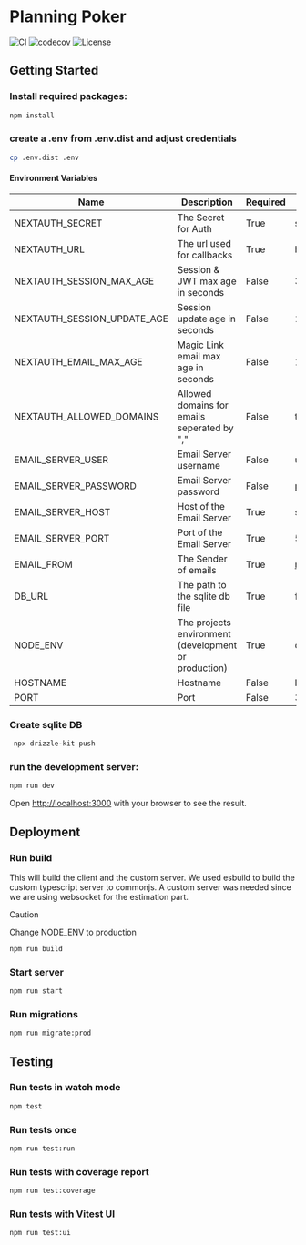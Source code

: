 # Planning Poker

![CI](https://github.com/philipphermes/planning-poker/actions/workflows/ci.yml/badge.svg)
[![codecov](https://codecov.io/gh/philipphermes/planning-poker/graph/badge.svg?token=0ZFACR5SCX)](https://codecov.io/gh/philipphermes/planning-poker)
![License](https://img.shields.io/badge/License-MIT-blue.svg)

## Getting Started

### Install required packages:

```bash
npm install
```

### create a .env from .env.dist and adjust credentials

```bash
cp .env.dist .env
```

#### Environment Variables

| Name                        | Description                                          | Required | Default               |
|-----------------------------|------------------------------------------------------|----------|-----------------------|
| NEXTAUTH_SECRET             | The Secret for Auth                                  | True     | secret123!            |
| NEXTAUTH_URL                | The url used for callbacks                           | True     | http://localhost:3000 |
| NEXTAUTH_SESSION_MAX_AGE    | Session & JWT max age in seconds                     | False    | 3600/1h               |
| NEXTAUTH_SESSION_UPDATE_AGE | Session update age in seconds                        | False    | 1800/30m              |
| NEXTAUTH_EMAIL_MAX_AGE      | Magic Link email max age in seconds                  | False    | 1800/30m              |
| NEXTAUTH_ALLOWED_DOMAINS    | Allowed domains for emails seperated by ","          | False    | test.com,example.com  |
| EMAIL_SERVER_USER           | Email Server username                                | False    | username              |
| EMAIL_SERVER_PASSWORD       | Email Server password                                | False    | password              |
| EMAIL_SERVER_HOST           | Host of the Email Server                             | True     | smtp.example.com      |
| EMAIL_SERVER_PORT           | Port of the Email Server                             | True     | 587                   |
| EMAIL_FROM                  | The Sender of emails                                 | True     | noreply@example.com   |
| DB_URL                      | The path to the sqlite db file                       | True     | file:local.db         |
| NODE_ENV                    | The projects environment (development or production) | True     | development           |
| HOSTNAME                    | Hostname                                             | False    | localhost             |
| PORT                        | Port                                                 | False    | 3000                  |

### Create sqlite DB

```bash
 npx drizzle-kit push
```

### run the development server:

```bash
npm run dev
```

Open [http://localhost:3000](http://localhost:3000) with your browser to see the result.

## Deployment

### Run build

This will build the client and the custom server.
We used esbuild to build the custom typescript server to commonjs.
A custom server was needed since we are using websocket for the estimation part.

> [!CAUTION]
> Change NODE_ENV to production

```bash
npm run build
```

### Start server

```bash
npm run start
```

### Run migrations

```bash
npm run migrate:prod
```

## Testing

### Run tests in watch mode

```bash
npm test
```

### Run tests once

```bash
npm run test:run
```

### Run tests with coverage report

```bash
npm run test:coverage
```

### Run tests with Vitest UI

```bash
npm run test:ui
```
